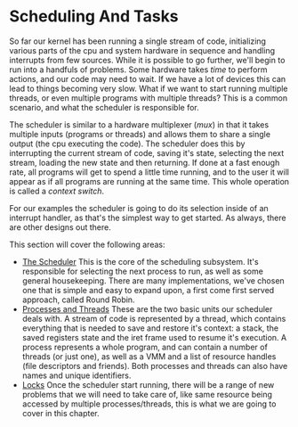 # Scheduling And Tasks

So far our kernel has been running a single stream of code, initializing various parts of the cpu and system hardware in sequence and handling interrupts from few sources. While it is possible to go further,  we'll begin to run into a handfuls of problems. Some hardware takes *time* to perform actions, and our code may need to wait. If we have a lot of devices this can lead to things becoming very slow. What if we want to start running multiple threads, or even multiple programs with multiple threads? This is a common scenario, and what the scheduler is responsible for.

The scheduler is similar to a hardware multiplexer (_mux_) in that it takes multiple inputs (programs or threads) and allows them to share a single output (the cpu executing the code). The scheduler does this by interrupting the current stream of code, saving it's state, selecting the next stream, loading the new state and then returning. If done at a fast enough rate, all programs will get to spend a little time running, and to the user it will appear as if all programs are running at the same time. This whole operation is called a *context switch*.

For our examples the scheduler is going to do its selection inside of an interrupt handler, as that's the simplest way to get started. As always, there are other designs out there.

This section will cover the following areas:

* [The Scheduler](02_Scheduler.md) This is the core of the scheduling subsystem. It's responsible for selecting the next process to run, as well as some general housekeeping. There are many implementations, we've chosen one that is simple and easy to expand upon, a first come first served approach, called Round Robin.
* [Processes and Threads](03_Processes_And_Threads.md) These are the two basic units our scheduler deals with. A stream of code is represented by a thread, which contains everything that is needed to save and restore it's context: a stack, the saved registers state and the iret frame used to resume it's execution. A process represents a whole program, and can contain a number of threads (or just one), as well as a VMM and a list of resource handles (file descriptors and friends). Both processes and threads can also have names and unique identifiers.
* [Locks](04_Locks.md) Once the scheduler start running, there will be a range of new problems that we will need to take care of, like same resource being accessed by multiple processes/threads, this is what we are going to cover in this chapter.
